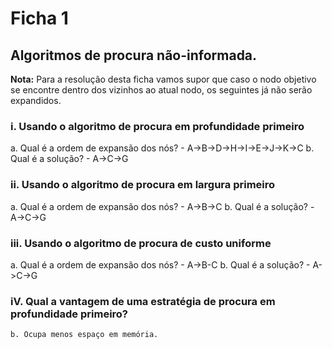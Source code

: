 # Ficha 1

## Algoritmos de procura não-informada.
**Nota:** Para a resolução desta ficha vamos supor que caso o nodo objetivo se encontre dentro dos vizinhos ao atual nodo, os seguintes já não serão expandidos.

### i. Usando o algoritmo de procura em profundidade primeiro
    
a. Qual é a ordem de expansão dos nós?
    - A->B->D->H->I->E->J->K->C
b. Qual é a solução?
    - A->C->G

### ii. Usando o algoritmo de procura em largura primeiro
    
a. Qual é a ordem de expansão dos nós?
    - A->B->C
b. Qual é a solução?
    - A->C->G

### iii. Usando o algoritmo de procura de custo uniforme
    
a. Qual é a ordem de expansão dos nós?
    - A->B-C
b. Qual é a solução?
    - A->C->G 

### iV. Qual a vantagem de uma estratégia de procura em profundidade primeiro?
    b. Ocupa menos espaço em memória.